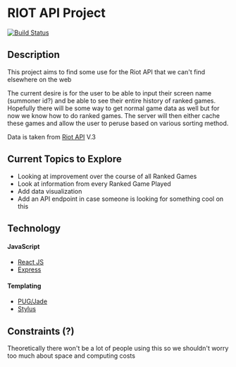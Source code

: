 # RIOT API Project

[![Build Status](https://travis-ci.org/WestCoastPotato/Riot-API-Data.svg?branch=master)](https://travis-ci.org/WestCoastPotato/Riot-API-Data)

## Description
This project aims to find some use for the Riot API that we can't find elsewhere on the web

The current desire is for the user to be able to input their screen name (summoner id?) and be able to see their
entire history of ranked games. Hopefully there will be some way to get normal game data as well but for now we know
how to do ranked games. The server will then either cache these games and allow the user to peruse based on various sorting
method.

Data is taken from [Riot API](https://developer.riotgames.com/) V.3

## Current Topics to Explore
- Looking at improvement over the course of all Ranked Games
- Look at information from every Ranked Game Played
- Add data visualization
- Add an API endpoint in case someone is looking for something cool on this


## Technology
#### JavaScript
- [React JS](https://facebook.github.io/react/)
- [Express](https://expressjs.com/)

#### Templating
- [PUG/Jade](https://pugjs.org/api/getting-started.html)
- [Stylus](http://stylus-lang.com/)


## Constraints (?)
Theoretically there won't be a lot of people using this so we shouldn't worry too much about space and computing costs
